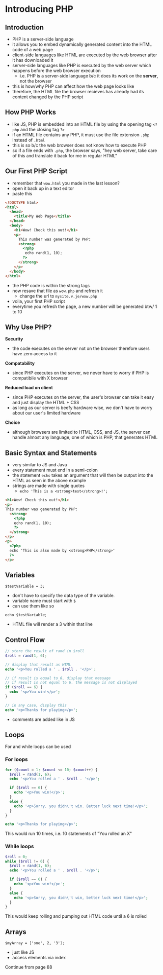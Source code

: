 # Introducing PHP

## Introduction

- PHP is a server-side language
- it allows you to embed dynamically generated content into the HTML code of a web page
- client-side languages like HTML are executed by the web browser after it has downloaded it
- server-side languages like PHP is executed by the web server which happens before the web browser execution
  - i.e. PHP is a server-side language b/c it does its work on the **server**, not the browser
- this is how/why PHP can affect how the web page looks like
- therefore, the HTML file the browser recieves has already had its content changed by the PHP script

## How PHP Works

- like JS, PHP is embedded into an HTML file by using the opening tag `<?php` and the closing tag `?>`
- if an HTML file contains any PHP, it must use the file extension `.php` instead of `.html`
- this is so b/c the web browser does not know how to execute PHP
- so if a file ends with `.php`, the browser says, "hey web server, take care of this and translate it back for me in regular HTML"

## Our First PHP Script

- remember that `wow.html` you made in the last lesson?
- open it back up in a text editor
- paste this

```html
<!DOCTYPE html>
<html>
  <head>
    <title>My Web Page</title>
  </head>
  <body>
    <h1>Wow! Check this out!</h1>
    <p>
      This number was generated by PHP:
      <strong>
        <?php
   	     echo rand(1, 10);
   	    ?>
      </strong>
    </p>
  </body>
</html>
```

- the PHP code is within the strong tags
- now resave that file as `wow.php` and refresh it
  - change the url to `mysite.v.je/wow.php`
- voila, your first PHP script
- everytime you refresh the page, a new number will be generated btw/ 1 to 10

## Why Use PHP?

**Security**

- the code executes on the server not on the browser therefore users have zero access to it

**Compatability**

- since PHP executes on the server, we never have to worry if PHP is compatibile with X browser

**Reduced load on client**

- since PHP executes on the server, the user's browser can take it easy and just display the HTML + CSS
- as long as our server is beefy hardware wise, we don't have to worry about our user's limited hardware

**Choice**

- although browsers are limited to HTML, CSS, and JS, the server can handle almost any language, one of which is PHP, that generates HTML

## Basic Syntax and Statements

- very similar to JS and Java
- every statement must end in a semi-colon
- the statement `echo` takes an argument that will then be output into the HTML as seen in the above example
- strings are made with single quotes
  - `echo 'This is a <strong>test</strong>!';`

```html
<h1>Wow! Check this out!</h1>
<p>
This number was generated by PHP:
  <strong>
   	<?php
   	echo rand(1, 10);
   	?>
  </strong>
</p>
<p>
  <?php
  echo 'This is also made by <strong>PHP</strong>'
  ?>
</p>
```

## Variables

`$testVariable = 3;`

- don't have to specify the data type of the variable.
- variable name must start with `$`
- can use them like so

`echo $testVariable;`

- HTML file will render a 3 within that line

## Control Flow

```php
// store the result of rand in $roll
$roll = rand(1, 6);

// display that result as HTML
echo '<p>You rolled a ' . $roll . '</p>';

// if result is equal to 6, display that message
// if result is not equal to 6. the message is not displayed
if ($roll == 6) {
  echo '<p>You win!</p>';
}

// in any case, display this
echo '<p>Thanks for playing</p>';
```

- comments are added like in JS

## Loops

For and while loops can be used

### For loops

```php
for ($count = 1; $count <= 10; $count++) {
  $roll = rand(1, 6);
  echo '<p>You rolled a ' . $roll . '</p>';

  if ($roll == 6) {
    echo '<p>You win!</p>';
  }
  else {
    echo '<p>Sorry, you didn\'t win. Better luck next time!</p>';
  }
}

echo '<p>Thanks for playing</p>';
```

This would run 10 times, i.e. 10 statements of "You rolled an X"

### While loops

```php
$roll = 0;
while ($roll != 6) {
  $roll = rand(1, 6);
  echo '<p>You rolled a ' . $roll . '</p>';

  if ($roll == 6) {
    echo '<p>You win!</p>';
  }
  else {
    echo '<p>Sorry, you didn\'t win, better luck next time!</p>';
  }
}
```

This would keep rolling and pumping out HTML code until a 6 is rolled

## Arrays

`$myArray = ['one', 2, '3'];`

- just like JS
- access elements via index

Continue from page 88
